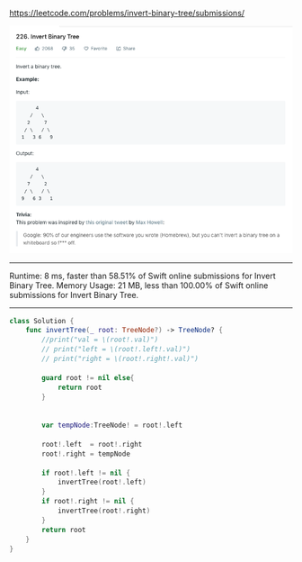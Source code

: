https://leetcode.com/problems/invert-binary-tree/submissions/


![ ](./image/LeetCodeWeek9_226_2019-10-07_下午3.46.34.png)


---
Runtime: 8 ms, faster than 58.51% of Swift online submissions for Invert Binary Tree.
Memory Usage: 21 MB, less than 100.00% of Swift online submissions for Invert Binary Tree.


---
``` Swift
class Solution {
    func invertTree(_ root: TreeNode?) -> TreeNode? {
        //print("val = \(root!.val)")
        // print("left = \(root!.left!.val)")
        // print("right = \(root!.right!.val)")
        
        guard root != nil else{
            return root
        }
        
        
        var tempNode:TreeNode! = root!.left
        
        root!.left  = root!.right
        root!.right = tempNode
        
        if root!.left != nil {
            invertTree(root!.left)
        }
        if root!.right != nil {
            invertTree(root!.right)
        }
        return root
    }
}
``` 